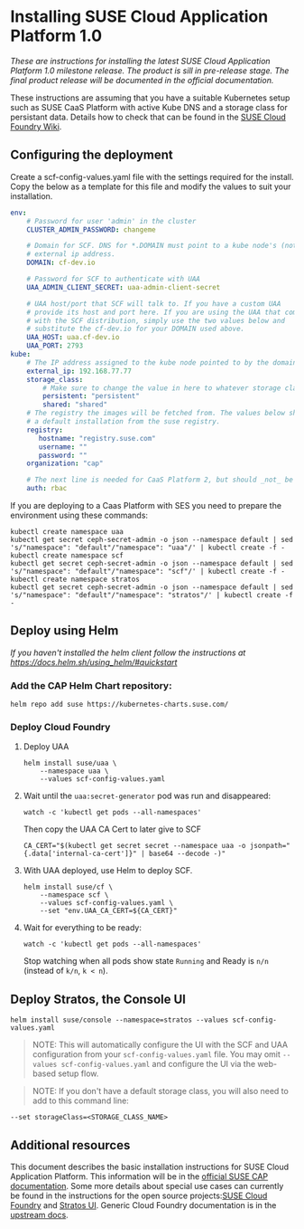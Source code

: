# Installing SUSE Cloud Application Platform 1.0

*These are instructions for installing the latest SUSE Cloud Application Platform 1.0 milestone release. The product is sill in pre-release stage. The final product release will be documented in the official documentation.*

These instructions are assuming that you have a suitable Kubernetes setup such as SUSE CaaS Platform with active Kube DNS and a storage class for persistant data. Details how to check that can be found in the [SUSE Cloud Foundry Wiki](https://github.com/SUSE/scf/wiki/How-to-Install-SCF#requirements-for-kubernetes).

## Configuring the deployment

Create a scf-config-values.yaml file with the settings required for the install. Copy the below as a template for this file and modify the values to suit your installation.

```yaml
env:
    # Password for user 'admin' in the cluster
    CLUSTER_ADMIN_PASSWORD: changeme

    # Domain for SCF. DNS for *.DOMAIN must point to a kube node's (not master)
    # external ip address.
    DOMAIN: cf-dev.io

    # Password for SCF to authenticate with UAA
    UAA_ADMIN_CLIENT_SECRET: uaa-admin-client-secret

    # UAA host/port that SCF will talk to. If you have a custom UAA
    # provide its host and port here. If you are using the UAA that comes
    # with the SCF distribution, simply use the two values below and
    # substitute the cf-dev.io for your DOMAIN used above.
    UAA_HOST: uaa.cf-dev.io
    UAA_PORT: 2793
kube:
    # The IP address assigned to the kube node pointed to by the domain.
    external_ip: 192.168.77.77
    storage_class:
        # Make sure to change the value in here to whatever storage class you use
        persistent: "persistent"
        shared: "shared"
    # The registry the images will be fetched from. The values below should work for
    # a default installation from the suse registry.
    registry:
       hostname: "registry.suse.com"
       username: ""
       password: ""
    organization: "cap"

    # The next line is needed for CaaS Platform 2, but should _not_ be there for CaaS Platform 1
    auth: rbac
```

If you are deploying to a Caas Platform with SES you need to prepare the environment using these commands:

```
kubectl create namespace uaa
kubectl get secret ceph-secret-admin -o json --namespace default | sed 's/"namespace": "default"/"namespace": "uaa"/' | kubectl create -f -
kubectl create namespace scf
kubectl get secret ceph-secret-admin -o json --namespace default | sed 's/"namespace": "default"/"namespace": "scf"/' | kubectl create -f -
kubectl create namespace stratos
kubectl get secret ceph-secret-admin -o json --namespace default | sed 's/"namespace": "default"/"namespace": "stratos"/' | kubectl create -f -
```

## Deploy using Helm

*If you haven't installed the helm client follow the instructions at https://docs.helm.sh/using_helm/#quickstart*

### Add the CAP Helm Chart repository:

```
helm repo add suse https://kubernetes-charts.suse.com/
```

### Deploy Cloud Foundry

1. Deploy UAA

    ```
    helm install suse/uaa \
        --namespace uaa \
        --values scf-config-values.yaml
    ```

1. Wait until the `uaa:secret-generator` pod was run and disappeared:

    ```
    watch -c 'kubectl get pods --all-namespaces'
    ```

    Then copy the UAA CA Cert to later give to SCF

    ```
    CA_CERT="$(kubectl get secret secret --namespace uaa -o jsonpath="{.data['internal-ca-cert']}" | base64 --decode -)"
    ```

1. With UAA deployed, use Helm to deploy SCF.

    ```
    helm install suse/cf \
        --namespace scf \
        --values scf-config-values.yaml \
        --set "env.UAA_CA_CERT=${CA_CERT}"
    ```

1. Wait for everything to be ready:

    ```
    watch -c 'kubectl get pods --all-namespaces'
    ```

    Stop watching when all pods show state `Running` and Ready is `n/n` (instead of `k/n`, `k < n`).

## Deploy Stratos, the Console UI

```
helm install suse/console --namespace=stratos --values scf-config-values.yaml
```
> NOTE: This will automatically configure the UI with the SCF and UAA configuration from your `scf-config-values.yaml` file. You may omit `--values scf-config-values.yaml` and configure the UI via the web-based setup flow.

> NOTE: If you don't have a default storage class, you will also need to add to this command line:

```
--set storageClass=<STORAGE_CLASS_NAME>
```

## Additional resources

This document describes the basic installation instructions for SUSE Cloud Application Platform. This information will be in the [official SUSE CAP documentation](http://docserv.suse.de/documents/#CAP_1). Some more details about special use cases can currently be found in the instructions for the open source projects:[SUSE Cloud Foundry](https://github.com/SUSE/scf/wiki/How-to-Install-SCF) and [Stratos UI](https://github.com/SUSE/stratos-ui/tree/master/deploy/kubernetes). Generic Cloud Foundry documentation is in the [upstream docs](https://docs.cloudfoundry.org).
